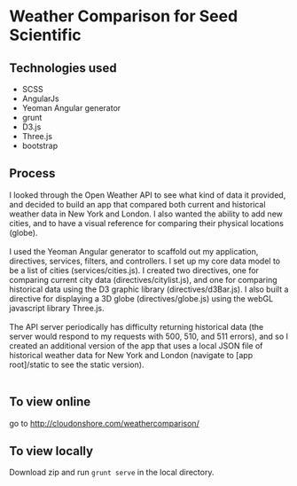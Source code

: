 # Weather Comparison for Seed Scientific

 
## Technologies used
  * SCSS
  * AngularJs
  * Yeoman Angular generator
  * grunt
  * D3.js
  * Three.js
  * bootstrap

## Process 
 I looked through the Open Weather API to see what kind of data it provided, and decided to build an app that compared both current and historical weather data in New York and London. I also wanted the ability to add new cities, and to have a visual reference for comparing their physical locations (globe). <br/><br/>
 I used the Yeoman Angular generator to scaffold out my application, directives, services, filters, and controllers. I set up my core data model to be a list of cities (services/cities.js). I created two directives, one for comparing current city data (directives/citylist.js), and one for comparing historical data using the D3 graphic library (directives/d3Bar.js). I also built a directive for displaying a 3D globe (directives/globe.js) using the webGL javascript library Three.js. <br/><br/>
 The API server periodically has difficulty returning historical data (the server would respond to my requests with 500, 510, and 511 errors), and so I created an additional version of the app that uses a local JSON file of historical weather data for New York and London (navigate to [app root]/static to see the static version).  <br/><br/>

## To view online
go to http://cloudonshore.com/weathercomparison/

## To view locally
Download zip and run `grunt serve` in the local directory.


